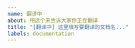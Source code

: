 ```yaml
---
name: 翻译中
about: 用这个来告诉大家你正在翻译
title: "[翻译中] 这里填写要翻译的文档名..."
labels: documentation
---
```

<!-- 感谢你帮助我们翻译! -->
